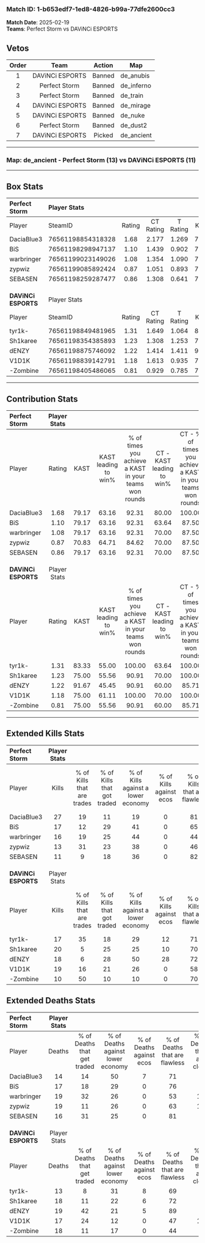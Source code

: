 ### Match ID: 1-b653edf7-1ed8-4826-b99a-77dfe2600cc3  
**Match Date**: 2025-02-19  
**Teams**: Perfect Storm vs DAViNCi ESPORTS  

## Vetos  

| Order | Team | Action | Map |
| :---: | :--: | :----: | --- |
| 1 | DAViNCi ESPORTS | Banned | de_anubis |
| 2 | Perfect Storm | Banned | de_inferno |
| 3 | Perfect Storm | Banned | de_train |
| 4 | DAViNCi ESPORTS | Banned | de_mirage |
| 5 | DAViNCi ESPORTS | Banned | de_nuke |
| 6 | Perfect Storm | Banned | de_dust2 |
| 7 | DAViNCi ESPORTS | Picked | de_ancient |

---  

### **Map**: de_ancient - Perfect Storm (13) vs DAViNCi ESPORTS (11)  
---  

## Box Stats  

| **Perfect Storm**   | Player Stats      |        |           |          |       |       |       |         |        |      |     |
| :- | :- | :-: | :-: | :-: | :-: | :-: | :-: | :-: | :-: | :-: | :-: |
| Player              | SteamID           | Rating | CT Rating | T Rating | KAST  |  ADR  | Kills | Assists | Deaths | K/D  | HS% |
| DaciaBlue3          | 76561198854318328 |  1.68  |   2.177   |  1.269   | 79.17 | 109.0 |  27   |    7    |   14   | 1.93 | 48  |
| BiS                 | 76561198298947137 |  1.10  |   1.439   |  0.902   | 79.17 | 65.1  |  17   |    5    |   17   | 1.00 | 35  |
| warbringer          | 76561199023149026 |  1.08  |   1.354   |  1.090   | 79.17 | 78.9  |  16   |    9    |   19   | 0.84 | 81  |
| zypwiz              | 76561199085892424 |  0.87  |   1.051   |  0.893   | 70.83 | 68.4  |  13   |    7    |   19   | 0.68 | 92  |
| SEBASEN             | 76561198259287477 |  0.86  |   1.308   |  0.641   | 79.17 | 50.5  |  11   |    5    |   16   | 0.69 | 63  |
|                     |                   |        |           |          |       |       |       |         |        |      |     |
|                     |                   |        |           |          |       |       |       |         |        |      |     |
|                     |                   |        |           |          |       |       |       |         |        |      |     |
| **DAViNCi ESPORTS** | Player Stats      |        |           |          |       |       |       |         |        |      |     |
| Player              | SteamID           | Rating | CT Rating | T Rating | KAST  |  ADR  | Kills | Assists | Deaths | K/D  | HS% |
| tyr1k-              | 76561198849481965 |  1.31  |   1.649   |  1.064   | 83.33 | 80.6  |  17   |   13    |   13   | 1.31 | 52  |
| Sh1karee            | 76561198354385893 |  1.23  |   1.308   |  1.253   | 75.00 | 83.7  |  20   |    9    |   18   | 1.11 | 25  |
| dENZY               | 76561198875746092 |  1.22  |   1.414   |  1.411   | 91.67 | 73.8  |  18   |    7    |   19   | 0.95 | 61  |
| V1D1K               | 76561198839142791 |  1.18  |   1.613   |  0.935   | 75.00 | 79.5  |  19   |    3    |   17   | 1.12 | 68  |
| -Zombine            | 76561198405486065 |  0.81  |   0.929   |  0.785   | 75.00 | 64.3  |  10   |    9    |   18   | 0.56 | 40  |
---  

## Contribution Stats  

| **Perfect Storm**   | Player Stats |       |                      |                                                        |                           |                                                             |                          |                                                            |
| :- | :-: | :-: | :-: | :-: | :-: | :-: | :-: | :-: |
| Player              |    Rating    | KAST  | KAST leading to win% | % of times you achieve a KAST in your teams won rounds | CT - KAST leading to win% | CT - % of times you achieve a KAST in your teams won rounds | T - KAST leading to win% | T - % of times you achieve a KAST in your teams won rounds |
| DaciaBlue3          |     1.68     | 79.17 |        63.16         |                         92.31                          |           80.00           |                           100.00                            |          44.44           |                           80.00                            |
| BiS                 |     1.10     | 79.17 |        63.16         |                         92.31                          |           63.64           |                            87.50                            |          62.50           |                           100.00                           |
| warbringer          |     1.08     | 79.17 |        63.16         |                         92.31                          |           70.00           |                            87.50                            |          55.56           |                           100.00                           |
| zypwiz              |     0.87     | 70.83 |        64.71         |                         84.62                          |           70.00           |                            87.50                            |          57.14           |                           80.00                            |
| SEBASEN             |     0.86     | 79.17 |        63.16         |                         92.31                          |           70.00           |                            87.50                            |          55.56           |                           100.00                           |
|                     |              |       |                      |                                                        |                           |                                                             |                          |                                                            |
|                     |              |       |                      |                                                        |                           |                                                             |                          |                                                            |
|                     |              |       |                      |                                                        |                           |                                                             |                          |                                                            |
| **DAViNCi ESPORTS** | Player Stats |       |                      |                                                        |                           |                                                             |                          |                                                            |
| Player              |    Rating    | KAST  | KAST leading to win% | % of times you achieve a KAST in your teams won rounds | CT - KAST leading to win% | CT - % of times you achieve a KAST in your teams won rounds | T - KAST leading to win% | T - % of times you achieve a KAST in your teams won rounds |
| tyr1k-              |     1.31     | 83.33 |        55.00         |                         100.00                         |           63.64           |                           100.00                            |          44.44           |                           100.00                           |
| Sh1karee            |     1.23     | 75.00 |        55.56         |                         90.91                          |           70.00           |                           100.00                            |          37.50           |                           75.00                            |
| dENZY               |     1.22     | 91.67 |        45.45         |                         90.91                          |           60.00           |                            85.71                            |          33.33           |                           100.00                           |
| V1D1K               |     1.18     | 75.00 |        61.11         |                         100.00                         |           70.00           |                           100.00                            |          50.00           |                           100.00                           |
| -Zombine            |     0.81     | 75.00 |        55.56         |                         90.91                          |           60.00           |                            85.71                            |          50.00           |                           100.00                           |
---  

## Extended Kills Stats  

| **Perfect Storm**   | Player Stats |                            |                            |                                    |                         |                              |                                 |                                       |                    |           |
| :- | :-: | :-: | :-: | :-: | :-: | :-: | :-: | :-: | :-: | :-: |
| Player              |    Kills     | % of Kills that are trades | % of Kills that got traded | % of Kills against a lower economy | % of Kills against ecos | % of Kills that are flawless | % of Kills that are close duels | % of Kills that are assisted by flash | Pistol Round Kills | AWP Kills |
| DaciaBlue3          |      27      |             19             |             11             |                 19                 |            0            |              81              |                0                |                   0                   |         5          |     2     |
| BiS                 |      17      |             12             |             29             |                 41                 |            0            |              65              |               12                |                  12                   |         0          |     7     |
| warbringer          |      16      |             19             |             25             |                 44                 |            0            |              44              |                0                |                   0                   |         2          |     0     |
| zypwiz              |      13      |             31             |             23             |                 38                 |            0            |              46              |               15                |                   8                   |         0          |     0     |
| SEBASEN             |      11      |             9              |             18             |                 36                 |            0            |              82              |                0                |                  18                   |         0          |     0     |
|                     |              |                            |                            |                                    |                         |                              |                                 |                                       |                    |           |
|                     |              |                            |                            |                                    |                         |                              |                                 |                                       |                    |           |
|                     |              |                            |                            |                                    |                         |                              |                                 |                                       |                    |           |
| **DAViNCi ESPORTS** | Player Stats |                            |                            |                                    |                         |                              |                                 |                                       |                    |           |
| Player              |    Kills     | % of Kills that are trades | % of Kills that got traded | % of Kills against a lower economy | % of Kills against ecos | % of Kills that are flawless | % of Kills that are close duels | % of Kills that are assisted by flash | Pistol Round Kills | AWP Kills |
| tyr1k-              |      17      |             35             |             18             |                 29                 |           12            |              71              |                6                |                   0                   |         4          |     0     |
| Sh1karee            |      20      |             5              |             25             |                 25                 |           10            |              70              |               10                |                  10                   |         1          |     7     |
| dENZY               |      18      |             6              |             28             |                 50                 |           28            |              72              |               11                |                  11                   |         2          |     0     |
| V1D1K               |      19      |             16             |             21             |                 26                 |            0            |              58              |                5                |                   0                   |         1          |     0     |
| -Zombine            |      10      |             50             |             10             |                 10                 |            0            |              70              |                0                |                   0                   |         0          |     1     |
## Extended Deaths Stats  

| **Perfect Storm**   | Player Stats |                             |                                   |                          |                               |                            |                           |               |
| :- | :-: | :-: | :-: | :-: | :-: | :-: | :-: | :-: |
| Player              |    Deaths    | % of Deaths that get traded | % of Deaths against lower economy | % of Deaths against ecos | % of Deaths that are flawless | % of Deaths that are close | % of Deaths while blinded | Deaths to AWP |
| DaciaBlue3          |      14      |             14              |                50                 |            7             |              71               |             0              |             7             |       1       |
| BiS                 |      17      |             18              |                29                 |            0             |              76               |             0              |             6             |       1       |
| warbringer          |      19      |             32              |                26                 |            0             |              53               |             16             |             5             |       1       |
| zypwiz              |      19      |             11              |                26                 |            0             |              63               |             11             |             5             |       3       |
| SEBASEN             |      16      |             31              |                25                 |            0             |              81               |             6              |             0             |       2       |
|                     |              |                             |                                   |                          |                               |                            |                           |               |
|                     |              |                             |                                   |                          |                               |                            |                           |               |
|                     |              |                             |                                   |                          |                               |                            |                           |               |
| **DAViNCi ESPORTS** | Player Stats |                             |                                   |                          |                               |                            |                           |               |
| Player              |    Deaths    | % of Deaths that get traded | % of Deaths against lower economy | % of Deaths against ecos | % of Deaths that are flawless | % of Deaths that are close | % of Deaths while blinded | Deaths to AWP |
| tyr1k-              |      13      |              8              |                31                 |            8             |              69               |             8              |             8             |       1       |
| Sh1karee            |      18      |             11              |                22                 |            6             |              72               |             6              |             0             |       2       |
| dENZY               |      19      |             42              |                21                 |            5             |              89               |             0              |            16             |       4       |
| V1D1K               |      17      |             24              |                12                 |            0             |              47               |             12             |             6             |       1       |
| -Zombine            |      18      |             11              |                17                 |            0             |              44               |             0              |             0             |       1       |
